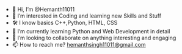 - 👋 Hi, I’m @Hemanth11011
- 👀 I’m interested in Coding and learning new Skills and Stuff 
- 🛠  I know basics C++,Python, HTML, CSS
- 🌱 I’m currently learning Python and Web Development in detail 
- 💞️ I’m looking to collaborate on anything interesting and engaging 
- 📫 How to reach me? hemanthsingh11011@gmail.com

<!---
Hemanth11011/Hemanth11011 is a ✨ special ✨ repository because its `README.md` (this file) appears on your GitHub profile.
You can click the Preview link to take a look at your changes.
--->
